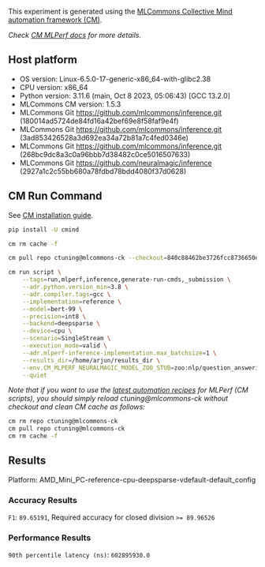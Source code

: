 This experiment is generated using the [MLCommons Collective Mind automation framework (CM)](https://github.com/mlcommons/ck).

*Check [CM MLPerf docs](https://github.com/mlcommons/ck/tree/master/docs/mlperf) for more details.*

## Host platform

* OS version: Linux-6.5.0-17-generic-x86_64-with-glibc2.38
* CPU version: x86_64
* Python version: 3.11.6 (main, Oct  8 2023, 05:06:43) [GCC 13.2.0]
* MLCommons CM version: 1.5.3
* MLCommons Git https://github.com/mlcommons/inference.git (180014ad5724de84fd16a42bef69e8f58faf9e4f)
* MLCommons Git https://github.com/mlcommons/inference.git (3ad853426528a3d692ea34a72b81a7c4fed0346e)
* MLCommons Git https://github.com/mlcommons/inference.git (268bc9dc8a3c0a96bbb7d38482c0ce5016507633)
* MLCommons Git https://github.com/neuralmagic/inference (2927a1c2c55bb680a78fdbd78bdd4080f37d0628)


## CM Run Command

See [CM installation guide](https://github.com/mlcommons/ck/blob/master/docs/installation.md).

```bash
pip install -U cmind

cm rm cache -f

cm pull repo ctuning@mlcommons-ck --checkout=840c88462be3726fcc8736650e68f7acc0796cf3

cm run script \
	--tags=run,mlperf,inference,generate-run-cmds,_submission \
	--adr.python.version_min=3.8 \
	--adr.compiler.tags=gcc \
	--implementation=reference \
	--model=bert-99 \
	--precision=int8 \
	--backend=deepsparse \
	--device=cpu \
	--scenario=SingleStream \
	--execution_mode=valid \
	--adr.mlperf-inference-implementation.max_batchsize=1 \
	--results_dir=/home/arjun/results_dir \
	--env.CM_MLPERF_NEURALMAGIC_MODEL_ZOO_STUB=zoo:nlp/question_answering/bert-large/pytorch/huggingface/squad/base-none \
	--quiet
```
*Note that if you want to use the [latest automation recipes](https://access.cknowledge.org/playground/?action=scripts) for MLPerf (CM scripts),
 you should simply reload ctuning@mlcommons-ck without checkout and clean CM cache as follows:*

```bash
cm rm repo ctuning@mlcommons-ck
cm pull repo ctuning@mlcommons-ck
cm rm cache -f

```

## Results

Platform: AMD_Mini_PC-reference-cpu-deepsparse-vdefault-default_config

### Accuracy Results 
`F1`: `89.65191`, Required accuracy for closed division `>= 89.96526`

### Performance Results 
`90th percentile latency (ns)`: `602895930.0`
